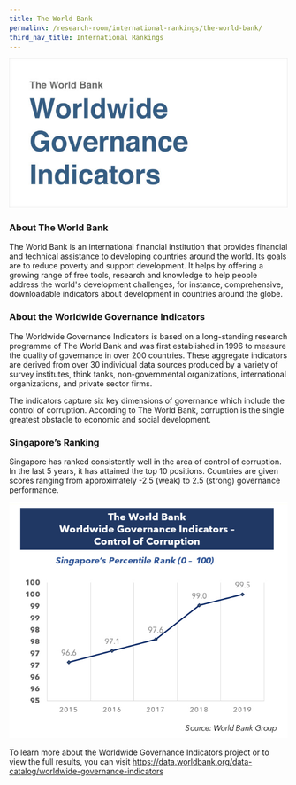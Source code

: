 ```yaml
---
title: The World Bank
permalink: /research-room/international-rankings/the-world-bank/
third_nav_title: International Rankings
---
```



<img src="/images/research-rm_world-bank.jpg" alt="world bank">

### **About The World Bank**

The World Bank is an international financial institution that provides financial and technical assistance to developing countries around the world. Its goals are to reduce poverty and support development. It helps by offering a growing range of free tools, research and knowledge to help people address the world's development challenges, for instance, comprehensive, downloadable indicators about development in countries around the globe.

### **About the Worldwide Governance Indicators**

The Worldwide Governance Indicators is based on a long-standing research programme of The World Bank and was first established in 1996 to measure the quality of governance in over 200 countries. These aggregate indicators are derived from over 30 individual data sources produced by a variety of survey institutes, think tanks, non-governmental organizations, international organizations, and private sector firms.

The indicators capture six key dimensions of governance which include the control of corruption. According to The World Bank, corruption is the single greatest obstacle to economic and social development.

### **Singapore’s Ranking**

Singapore has ranked consistently well in the area of control of corruption. In the last 5 years, it has attained the top 10 positions. Countries are given scores ranging from approximately -2.5 (weak) to 2.5 (strong) governance performance.

<img src="/images/research room_world bank.jpg" alt="Worldwide Governance Indicators">

To learn more about the Worldwide Governance Indicators project or to view the full results, you can visit <a href="https://data.worldbank.org/data-catalog/worldwide-governance-indicators" target="_blank">https://data.worldbank.org/data-catalog/worldwide-governance-indicators</a>

